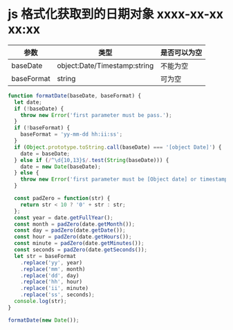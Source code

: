 <!-- Date: 2017-07-09 04:24:18 -->

# js 格式化获取到的日期对象 xxxx-xx-xx xx:xx

| 参数       | 类型                         | 是否可以为空 |
| ---------- | ---------------------------- | ------------ |
| baseDate   | object:Date/Timestamp:string | 不能为空     |
| baseFormat | string                       | 可为空       |

```js
function formatDate(baseDate, baseFormat) {
  let date;
  if (!baseDate) {
    throw new Error('first parameter must be pass.');
  }
  if (!baseFormat) {
    baseFormat = 'yy-mm-dd hh:ii:ss';
  }
  if (Object.prototype.toString.call(baseDate) === '[object Date]') {
    date = baseDate;
  } else if (/^\d{10,13}$/.test(String(baseDate))) {
    date = new Date(baseDate);
  } else {
    throw new Error('first parameter must be [Object date] or timestamp.');
  }

  const padZero = function(str) {
    return str < 10 ? '0' + str : str;
  };
  const year = date.getFullYear();
  const month = padZero(date.getMonth());
  const day = padZero(date.getDate());
  const hour = padZero(date.getHours());
  const minute = padZero(date.getMinutes());
  const seconds = padZero(date.getSeconds());
  let str = baseFormat
    .replace('yy', year)
    .replace('mm', month)
    .replace('dd', day)
    .replace('hh', hour)
    .replace('ii', minute)
    .replace('ss', seconds);
  console.log(str);
}

formatDate(new Date());
```
